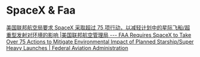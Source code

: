 # SpaceX & Faa

[美国联邦航空局要求 SpaceX 采取超过 75 项行动，以减轻计划中的星际飞船/超重型发射对环境的影响 |美国联邦航空管理局 --- FAA Requires SpaceX to Take Over 75 Actions to Mitigate Environmental Impact of Planned Starship/Super Heavy Launches | Federal Aviation Administration](https://www.faa.gov/newsroom/faa-requires-spacex-take-over-75-actions-mitigate-environmental-impact-planned)

